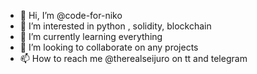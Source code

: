 - 👋 Hi, I’m @code-for-niko
- 👀 I’m interested in python , solidity, blockchain
- 🌱 I’m currently learning everything
- 💞️ I’m looking to collaborate on any projects
- 📫 How to reach me @therealseijuro on tt and telegram

<!---
code-for-niko/code-for-niko is a ✨ special ✨ repository because its `README.md` (this file) appears on your GitHub profile.
You can click the Preview link to take a look at your changes.
--->
